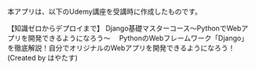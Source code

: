 本アプリは、以下のUdemy講座を受講時に作成したものです。

【知識ゼロからデプロイまで】 Django基礎マスターコース〜PythonでWebアプリを開発できるようになろう〜
　PythonのWebフレームワーク「Django」を徹底解説！自分でオリジナルのWebアプリを開発できるようになろう！ (Created by はやたす)
 
